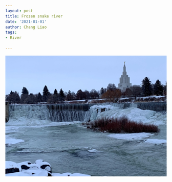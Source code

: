 ```yaml
---
layout: post
title: Frozen snake river
date: '2021-01-01'
author: Chang Liao
tags:
- River

---
```


![Figure 1](https://github.com/changliao/life/blob/main/_figure/2021/frozen_snake_river.jpg?raw=true)
